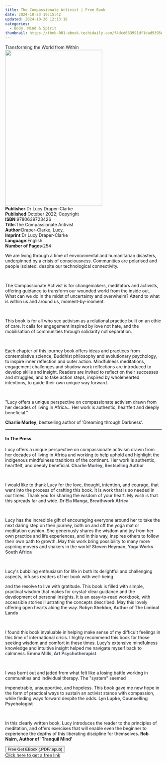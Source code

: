 ```yaml
---
title: The Compassionate Activist | Free Book
date: 2024-10-23 19:15:42
updated: 2024-10-26 12:13:18
categories:
  - Body, Mind & Spirit
thumbnail: https://thmb-001-ebook.techidaily.com/f4dcd663991df1dad9395d230fe3cca237a085d67f6cae8f5636c9a896d51044.jpg
---
```

<main id="book-container">
  <div class="flex flex-col">
    <div class="book-brief flex-1 py-6 px-4 sm:p-6 md:py-10 md:px-8">
      <!-- brief-->
      <div class="book-brief-main">Transforming the World from Within</div>
    </div>
    <div
      class="book-meta-info flex-1 grid gap-4 col-start-1 col-end-3 row-start-1 sm:mb-6 sm:grid-cols-4 lg:gap-6 lg:col-start-2 lg:row-end-6 lg:row-span-6 lg:mb-0"
    >
      <div
        class="book-meta-info-left place-content-center mt-4 p-4 text-sm leading-6 col-start-2 col-span-2 dark:text-slate-400"
      >
        <img
          class="w-full h-500 object-cover rounded-lg sm:h-255 sm:col-span-2 lg:col-span-full"
          src="https://img-001-ebook.techidaily.com/ca205cd380c4e1a87dbaecf105271e2eea0bc40bfad62eff8450a98114c3f0a8.jpg"
          alt=""
          width="312"
          height="500"
        />
      </div>
      <div
        class="book-meta-info-right mt-2 col-start-1 row-start-2 col-span-3 self-center"
      >
        <!-- meta data  -->
        <div class="flex flex-col px-4 md:px-8">
          <div class="flex-1">
            <strong>Publisher</strong>:<span class="px-2"
              >Dr Lucy Draper-Clarke</span
            >
          </div>
          <div class="flex-1">
            <strong>Published</strong>:<span class="px-2"
              >October 2022; Copyright</span
            >
          </div>
          <div class="flex-1">
            <strong>ISBN</strong>:<span class="px-2">9780639723426</span>
          </div>
          <div class="flex-1">
            <strong>Title</strong>:<span class="px-2"
              >The Compassionate Activist</span
            >
          </div>
          <div class="flex-1">
            <strong>Author</strong>:<span class="px-2"
              >Draper-Clarke, Lucy,</span
            >
          </div>
          <div class="flex-1">
            <strong>Imprint</strong>:<span class="px-2"
              >Dr Lucy Draper-Clarke</span
            >
          </div>
          <div class="flex-1">
            <strong>Language</strong>:<span class="px-2">English</span>
          </div>
          <div class="flex-1">
            <strong>Number of Pages</strong>:<span class="px-2">254</span>
          </div>
        </div>
      </div>
    </div>
    <div class="book-description flex-1 py-6 px-4 sm:p-6 md:py-10 md:px-8">
      <div class="book-description-main">
        <div accordion-content="" id="description">
          <p>
            We are living through a time of environmental and humanitarian
            disasters, underpinned by&nbsp;a crisis of consciousness.
            Communities are polarised and people isolated, despite our
            technological connectivity.
          </p>
          <p><span style="color: rgb(83, 90, 98)">&nbsp;</span></p>
          <p>
            The Compassionate Activist&nbsp;is for changemakers, meditators and
            activists, offering guidance to transform our wounded world from the
            inside out. What can we do in the midst of uncertainty and
            overwhelm? Attend to what is within us and around us,
            moment-by-moment.
          </p>
          <p><span style="color: rgb(83, 90, 98)">&nbsp;</span></p>
          <p>
            This book is for all who see activism as a relational practice built
            on&nbsp;an ethic of care. It calls for engagement inspired by
            love&nbsp;not hate, and the mobilisation of communities through
            solidarity not separation.
          </p>
          <p><span style="color: rgb(83, 90, 98)">&nbsp;</span></p>
          <p>
            Each chapter of this journey book offers ideas and practices from
            contemplative science, Buddhist philosophy and evolutionary
            psychology, to inspire inner reflection and outer action.
            Mindfulness meditations, engagement challenges and shadow work
            reflections are introduced to develop skills and insight. Readers
            are invited to reflect on their successes and struggles, and to take
            action steps, inspired by wholehearted intentions, to guide their
            own unique way forward.
          </p>
          <p><span style="color: rgb(83, 90, 98)">&nbsp;</span></p>
          <p>
            "Lucy offers a unique perspective on compassionate activism drawn
            from her decades of living in Africa... Her work is authentic,
            heartfelt and deeply beneficial."
          </p>
          <p>
            <strong>Charlie Morley</strong>, bestselling author of 'Dreaming
            through Darkness'.
          </p>
        </div>
        <div class="accordion-fader"></div>
      </div>
    </div>
    <div class="book-excerpts flex-1 py-6 px-4 sm:p-6 md:py-10 md:px-8">
      <!-- excerpts-->
      <div class="book-excerpts-main">
        <hr />
        <h4 class="placeholder placeholder-heading">
          <span>In The Press</span>
        </h4>
        <p></p>
        <p>
          Lucy offers a unique perspective on compassionate activism drawn from
          her decades of living in Africa and working to help uphold and
          highlight the indigenous mindfulness traditions of the continent. Her
          work is authentic, heartfelt, and deeply beneficial.&nbsp;<strong
            style="color: rgba(83, 90, 98, 1)"
            >Charlie Morley, Bestselling Author</strong
          >
        </p>
        <p><span style="color: rgba(83, 90, 98, 1)">&nbsp;</span></p>
        <p>
          I would like to thank Lucy for the love, thought, intention, and
          courage, that went into the process of crafting this book. It is work
          that is so needed in our times.&nbsp;Thank you for sharing the wisdom
          of your heart. My wish is that this spreads far and wide.
          <strong style="color: rgba(83, 90, 98, 1)"
            >Dr Ela Manga, Breathwork Africa</strong
          >
        </p>
        <p>&nbsp;</p>
        <p>
          Lucy has the incredible gift of encouraging everyone around her to
          take the next daring step on their journey, both on and off the yoga
          mat or meditation cushion. She generously shares the wisdom and joy
          from her own practice and life experiences, and in this way, inspires
          others to follow their own path to growth. May this work bring
          possibility to many more aspiring movers and shakers in the world!
          <strong style="color: rgba(83, 90, 98, 1)"
            >Steven Heyman, Yoga Works South Africa</strong
          >
        </p>
        <p><span style="color: rgba(83, 90, 98, 1)">&nbsp;</span></p>
        <p>
          Lucy's bubbling enthusiasm for life in both its delightful and
          challenging aspects, infuses readers of her book with well-being
        </p>
        <p>
          and the resolve to live with gratitude. This book is filled with
          simple, practical wisdom that makes for crystal-clear guidance and the
          development of personal insights. It is an easy-to-read workbook, with
          accessible stories illustrating the concepts described. May this
          lovely offering open hearts along the way.
          <strong style="color: rgba(83, 90, 98, 1)"
            >Robyn Sheldon, Author of The Liminal Lands</strong
          >
        </p>
        <p>&nbsp;</p>
        <p>
          I found this book invaluable in helping make sense of my difficult
          feelings in this time of international crisis. I highly recommend this
          book for those seeking wisdom and comfort in these times. Lucy's
          extensive mindfulness knowledge and intuitive insight helped me
          navigate myself back to calmness.
          <strong style="color: rgba(83, 90, 98, 1)"
            >Emma Mills, Art Psychotherapist&nbsp;</strong
          >
        </p>
        <p>&nbsp;</p>
        <p>
          I was burnt out and jaded from what felt like a losing battle working
          in communities and individual therapy. The "system" seemed
        </p>
        <p>
          impenetrable, unsupportive, and hopeless. This book gave me new hope
          in the form of practical ways to sustain an activist stance with
          compassion, while finding ways forward despite the odds.
          <strong style="color: rgba(83, 90, 98, 1)"
            >Lyn Lupke, Counselling Psychologist</strong
          >
        </p>
        <p><br /></p>
        <p>
          ﻿In this clearly written book, Lucy introduces the reader to the
          principles of meditation, and offers exercises that will enable even
          the beginner to experience the depths of this liberating discipline
          for themselves. <strong>Rob Nairn, Author of 'Tranquil Mind'</strong>
        </p>
        <p></p>
      </div>
    </div>
    <div
      class="book-about-author flex-1 py-6 px-4 sm:p-6 md:py-10 md:px-8"
    ></div>
    <div class="book-free-get flex-1 py-6 px-4 sm:p-6 md:py-10 md:px-8">
      <button
        id="btn-free-get"
        class="bg-blue-500 hover:bg-blue-700 text-white font-bold py-2 px-4 rounded"
      >
        Free Get EBook (.PDF/.epub)
      </button>
      <div id="countdown-display" class="px-2 text-lg mt-2"></div>
      <a
        id="free-link"
        class="hidden bg-blue-500 hover:bg-blue-700 text-white font-bold py-2 px-4 rounded"
        href="https://www.ebooks.com/en-us/book/210697917/the-compassionate-activist/draper-clarke-lucy/"
        target="_blank"
        >Click here to get a free link</a
      >
    </div>
    <script>
      let countdownTime = 0;
      let countdownInterval = null;
      document
        .getElementById('btn-free-get')
        .addEventListener('click', startCountdown);
      function startCountdown() {
        countdownTime = new Date().getTime() + 60000 * 3;
        countdownInterval = setInterval(updateCountdown, 1000);
        document.getElementById('btn-free-get').disabled = true;
        document
          .getElementById('btn-free-get')
          .classList.add('bg-gray-500', 'cursor-not-allowed');
      }
      function updateCountdown() {
        let currentTime = new Date().getTime();
        let timeLeft = countdownTime - currentTime;
        let secondsLeft = Math.floor(timeLeft / 1000);
        document.getElementById('countdown-display').innerHTML =
          `Remaining time: ${secondsLeft} seconds.`;
        if (secondsLeft <= 0) {
          clearInterval(countdownInterval);
          document.getElementById('btn-free-get').classList.add('hidden');
          document.getElementById('free-link').classList.remove('hidden');
          document.getElementById('countdown-display').innerHTML = '';
        }
      }
    </script>
  </div>
</main>
